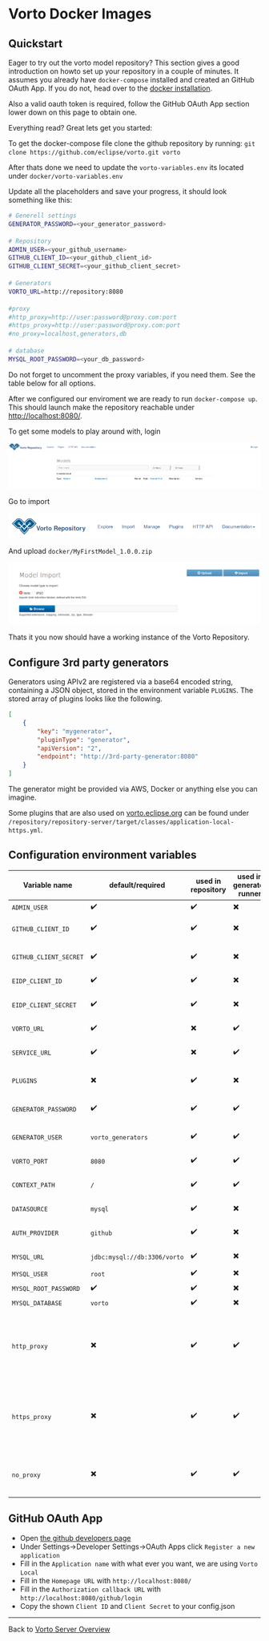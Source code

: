 
# Vorto Docker Images

## Quickstart

Eager to try out the vorto model repository? This section gives a good introduction on howto set up your repository in a couple of minutes.
It assumes you already have `docker-compose` installed and created an GitHub OAuth App. If you do not, head over to the [docker installation](https://docs.docker.com/compose/install/).

Also a valid oauth token is required, follow the GitHub OAuth App section lower down on this page to obtain one.

Everything read? Great lets get you started:

To get the docker-compose file clone the github repository by running:
`git clone https://github.com/eclipse/vorto.git vorto`

After thats done we need to update the `vorto-variables.env` its located under `docker/vorto-variables.env`

Update all the placeholders and save your progress, it should look something like this:

```bash
# Generell settings
GENERATOR_PASSWORD=<your_generator_password>

# Repository
ADMIN_USER=<your_github_username>
GITHUB_CLIENT_ID=<your_github_client_id>
GITHUB_CLIENT_SECRET=<your_github_client_secret>

# Generators
VORTO_URL=http://repository:8080

#proxy
#http_proxy=http://user:password@proxy.com:port
#https_proxy=http://user:password@proxy.com:port
#no_proxy=localhost,generators,db

# database
MYSQL_ROOT_PASSWORD=<your_db_password>
```

Do not forget to uncomment the proxy variables, if you need them.
See the table below for all options.

After we configured our enviroment we are ready to run `docker-compose up`.
This should launch make the repository reachable under [http://localhost:8080/](http://localhost:8080).

To get some models to play around with, login

![login view](docs/inital_view.png)

Go to import

![import button](docs/import_highlight.png)

And upload `docker/MyFirstModel_1.0.0.zip`

![import view](docs/import_view.png)

Thats it you now should have a working instance of the Vorto Repository.

## Configure 3rd party generators

Generators using APIv2 are registered via a base64 encoded string, containing a JSON object, stored in the environment variable `PLUGINS`. The stored array of plugins looks like the following.

```json
[
    {
        "key": "mygenerator",
        "pluginType": "generator",
        "apiVersion": "2",
        "endpoint": "http://3rd-party-generator:8080"
    }
]
```

The generator might be provided via AWS, Docker or anything else you can imagine.

Some plugins that are also used on [vorto.eclipse.org](https://vorto.eclipse.org) can be found under `/repository/repository-server/target/classes/application-local-https.yml`.

## Configuration environment variables

| Variable name          | default/required             | used in repository       | used in generator runner | description                                                                                                                                                                                                                          |
|------------------------|------------------------------|--------------------------|--------------------------|--------------------------------------------------------------------------------------------------------------------------------------------------------------------------------------------------------------------------------------|
| `ADMIN_USER`           | :heavy_check_mark:           | :heavy_check_mark:       | :heavy_multiplication_x: | The username of the admin user                                                                                                                                                                                                       |
| `GITHUB_CLIENT_ID`     | :heavy_check_mark:           | :heavy_check_mark:       | :heavy_multiplication_x: | GitHub Oauth client id.  Only required when using `github` as auth provider.                                                                                                                                                         |
| `GITHUB_CLIENT_SECRET` | :heavy_check_mark:           | :heavy_check_mark:       | :heavy_multiplication_x: | GitHub Oauth client secret. Only required when using `github` as auth provider.                                                                                                                                                      |
| `EIDP_CLIENT_ID`       | :heavy_check_mark:           | :heavy_check_mark:       | :heavy_multiplication_x: | eidp Oauth client id.  Only required when using `eidp` as auth provider.                                                                                                                                                             |
| `EIDP_CLIENT_SECRET`   | :heavy_check_mark:           | :heavy_check_mark:       | :heavy_multiplication_x: | eidp Oauth client secret. Only required when using `eidp` as auth provider.                                                                                                                                                          |
| `VORTO_URL`            | :heavy_check_mark:           | :heavy_multiplication_x: | :heavy_check_mark:       | Url the repository is listing under, for the generators to register to.                                                                                                                                                              |
| `SERVICE_URL`          | :heavy_check_mark:           | :heavy_multiplication_x: | :heavy_check_mark:       | The url the generators are running under to provide a callback method for the repository                                                                                                                                             |
| `PLUGINS`              | :heavy_multiplication_x:     | :heavy_check_mark:       | :heavy_multiplication_x: | A base64 encoded string of a JSON array containing all registered plugins since APIv2                                                                                                                                                |
| `GENERATOR_PASSWORD`   | :heavy_check_mark:           | :heavy_check_mark:       | :heavy_check_mark:       | The password a generator uses to authenticate against the repository.                                                                                                                                                                |
| `GENERATOR_USER`       | `vorto_generators`           | :heavy_check_mark:       | :heavy_check_mark:       | The user a generator uses to authenticate against the repository.                                                                                                                                                                    |
| `VORTO_PORT`           | `8080`                       | :heavy_check_mark:       | :heavy_check_mark:       | The port used for the application running in the docker container.                                                                                                                                                                   |
| `CONTEXT_PATH`         | `/`                          | :heavy_check_mark:       | :heavy_check_mark:       | The context path used for the application running in the docker container.                                                                                                                                                           |
| `DATASOURCE`           | `mysql`                      | :heavy_check_mark:       | :heavy_multiplication_x: | The datasource used, possible values are `mysql` and `h2`                                                                                                                                                                            |
| `AUTH_PROVIDER`        | `github`                     | :heavy_check_mark:       | :heavy_multiplication_x: | The authentication provider used, possible values are `github` and `eidp`                                                                                                                                                            |
| `MYSQL_URL`            | `jdbc:mysql://db:3306/vorto` | :heavy_check_mark:       | :heavy_multiplication_x: | URL where the database is running                                                                                                                                                                                                    |
| `MYSQL_USER`           | `root`                       | :heavy_check_mark:       | :heavy_multiplication_x: | mysql user used                                                                                                                                                                                                                      |
| `MYSQL_ROOT_PASSWORD`  | :heavy_check_mark:           | :heavy_check_mark:       | :heavy_multiplication_x: | mysql password used                                                                                                                                                                                                                  |
| `MYSQL_DATABASE`       | `vorto`                      | :heavy_check_mark:       | :heavy_multiplication_x: | mysql database used                                                                                                                                                                                                                  |
| `http_proxy`           | :heavy_multiplication_x:     | :heavy_check_mark:       | :heavy_check_mark:       | Proxy variable that takes in an http proxy to tunnle requests through. This is required for any repository that runs behind a proxy to contact the oauth provider. Format: `http://user:password@proxy:port` or `http://proxy:port`  |
| `https_proxy`          | :heavy_multiplication_x:     | :heavy_check_mark:       | :heavy_check_mark:       | Proxy variable that takes in an http proxy to tunnle requests through. This is required for any repository that runs behind a proxy to contact the oauth provider. Format: `https://user:password@proxy:port` or `http://proxy:port` |
| `no_proxy`             | :heavy_multiplication_x:     | :heavy_check_mark:       | :heavy_check_mark:       | A comma seperated list of host for which to bypass the configured proxy. Keep in mind that the container have to talk to each other.                                                                                                 |

## GitHub OAuth App

* Open [the github developers page](https://github.com/settings/developers)
* Under Settings->Developer Settings->OAuth Apps click `Register a new application`
* Fill in the `Application name` with what ever you want, we are using `Vorto Local`
* Fill in the `Homepage URL` with `http://localhost:8080/`
* Fill in the `Authorization callback URL` with `http://localhost:8080/github/login`
* Copy the shown `Client ID` and `Client Secret` to your config.json

----------
Back to [Vorto Server Overview](../Readme.md)
